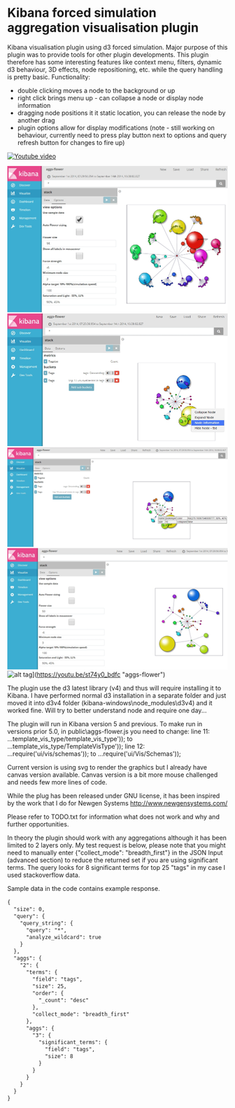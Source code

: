 # Kibana forced simulation aggregation visualisation plugin

Kibana visualisation plugin using d3 forced simulation. Major purpose of this plugin was to provide tools for other plugin developments. 
This plugin therefore has some interesting features like context menu, filters, dynamic d3 behaviour, 3D effects, node repositioning, etc. while the query handling is pretty basic.
Functionality:
- double clicking moves a node to the background or up
- right click brings menu up - can collapse a node or display node information
- dragging node positions it it static location, you can release the node by another drag
- plugin options allow for display modifications (note - still working on behaviour, currently need to press play button next to options and query refresh button for changes to fire up)

[![Youtube video](http://img.youtube.com/vi/st74y0_bdfc/0.jpg)](https://youtu.be/st74y0_bdfc)

![alt tag](https://github.com/commsart/aggs-flower/raw/master/pics/plug1.jpg)
![alt tag](https://github.com/commsart/aggs-flower/raw/master/pics/plug2.jpg)
![alt tag](https://github.com/commsart/aggs-flower/raw/master/pics/plug3.jpg)
![alt tag](https://github.com/commsart/aggs-flower/raw/master/pics/plug4.jpg)
![alt tag](https://youtu.be/st74y0_bdfc/0.jpg)](https://youtu.be/st74y0_bdfc "aggs-flower")

The plugin use the d3 latest library (v4) and thus will require installing it to Kibana. I have performed normal d3 installation in a separate folder and just moved it into d3v4 folder 
(kibana-windows\node_modules\d3v4) and it worked fine. Will try to better understand node and require one day...

The plugin will run in Kibana version 5 and previous. To make run in versions prior 5.0, in public\aggs-flower.js you need to change:
line 11: ...template_vis_type/template_vis_type'));  to   ...template_vis_type/TemplateVisType'));
line 12: ...require('ui/vis/schemas'));   to    ...require('ui/Vis/Schemas'));

Current version is using svg to render the graphics but I already have canvas version available. 
Canvas version is a bit more mouse challenged and needs few more lines of code.

While the plug has been released under GNU license, it has been inspired by the work that I do for Newgen Systems http://www.newgensystems.com/ </p>

Please refer to TODO.txt for information what does not work and why and further opportunities.

In theory the plugin should work with any aggregations although it has been limited to 2 layers only.
My test request is below, please note that you might need to manually enter {"collect_mode": "breadth_first"} in the JSON Input 
(advanced section) to reduce the returned set if you are using significant terms. The query looks for 8 significant terms for top 
25 "tags" in my case I used stackoverflow data.

Sample data in the code contains example response.

```
{
  "size": 0,
  "query": {
	"query_string": {
	  "query": "*",
	  "analyze_wildcard": true
	}
  },
  "aggs": {
	"2": {
	  "terms": {
		"field": "tags",
		"size": 25,
		"order": {
		  "_count": "desc"
		},
		"collect_mode": "breadth_first"
	  },
	  "aggs": {
		"3": {
		  "significant_terms": {
			"field": "tags",
			"size": 8
		  }
		}
	  }
	}
  }
}
```
